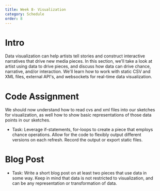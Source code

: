 ```yaml
---
title: Week 8- Visualization
category: Schedule
order: 8
---
```


# Intro
Data visualization can help artists tell stories and construct interactive narratives that drive new media pieces. In this section, we'll take a look at artist using data to drive pieces, and discuss how data can drive chance, narrative, and/or interaction. We'll learn how to work with static CSV and XML files, external API's, and websockets for real-time data visualization.

# Code Assignment
We should now understand how to read cvs and xml files into our sketches for visualization, as well how to show basic representations of those data points in our sketches.

* Task: Leverage if-statements, for-loops to create a piece that employs chance operations. Allow for the code to flexibly output different versions on each refresh. Record the output or export static files. 

# Blog Post

* Task: Write a short blog post on at least two pieces that use data in some way. Keep in mind that data is not restricted to visualization, and can be any representation or transformation of data.